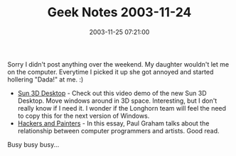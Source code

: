 ﻿---
layout: post
title: "Geek Notes 2003-11-24"
comments: false
date: 2003-11-25 07:21:00
categories:
 - Technology
subtext-id: 367adde2-01c4-4fd5-95e3-401db233a7be
alias: /blog/Geek-Notes-2003-11-24.aspx
---


Sorry I didn't post anything over the weekend. My daughter wouldn't let me on the computer. Everytime I picked it up she got annoyed and started hollering "Dada!" at me. :) 

  * [Sun 3D Desktop](http://www.sun.com/bigadmin/xtreme/) - Check out this video demo of the new Sun 3D Desktop. Move windows around in 3D space. Interesting, but I don't really know if I need it. I wonder if the Longhorn team will feel the need to copy this for the next version of Windows. 
  * [Hackers and Painters](http://www.paulgraham.com/hp.html) - In this essay, Paul Graham talks about the relationship between computer programmers and artists. Good read. 

Busy busy busy... 
